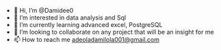 - 👋 Hi, I’m @Damidee0
- 👀 I’m interested in data analysis and Sql
- 🌱 I’m currently learning advanced excel, PostgreSQL
- 💞️ I’m looking to collaborate on any project that will be an insight for me 
- 📫 How to reach me adeoladamilola001@gmail.com

<!---
Damidee0/Damidee0 is a ✨ special ✨ repository because its `README.md` (this file) appears on your GitHub profile.
You can click the Preview link to take a look at your changes.
--->
